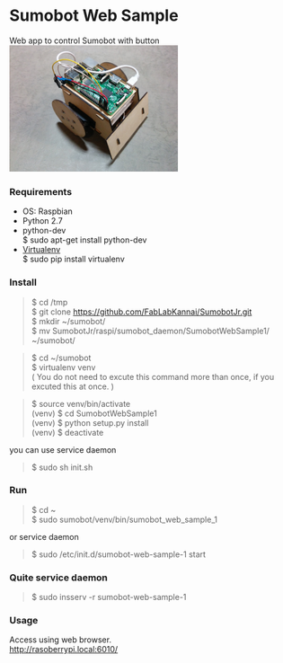 Sumobot Web Sample
===============

Web app to control Sumobot with button <br/>
<img src="https://github.com/FabLabKannai/SumobotJr/blob/master/docs/raspi_ver.jpg" width="300" /> <br/>

### Requirements
- OS: Raspbian <br/>
- Python 2.7 <br/>
- python-dev <br/>
$ sudo apt-get install python-dev <br/>
- [Virtualenv](https://virtualenv.readthedocs.org/en/latest/) <br/>
$ sudo pip install virtualenv <br/>

### Install
> $ cd /tmp<br/>
$ git clone https://github.com/FabLabKannai/SumobotJr.git <br/>
$ mkdir ~/sumobot/ <br/>
$ mv SumobotJr/raspi/sumobot_daemon/SumobotWebSample1/ ~/sumobot/ <br/>

> $ cd ~/sumobot <br/>
$ virtualenv venv <br/>
( You do not need to excute this command more than once, if you excuted this at once. ) <br/>

> $ source venv/bin/activate <br/>
(venv) $ cd SumobotWebSample1 <br/>
(venv) $ python setup.py install <br/>
(venv) $ deactivate <br/>

you can use service daemon <br/>
> $ sudo sh init.sh <br/>

### Run
> $ cd ~<br/>
$ sudo sumobot/venv/bin/sumobot_web_sample_1 <br/>

or service daemon <br/>
> $ sudo /etc/init.d/sumobot-web-sample-1 start <br/>

### Quite service daemon
> $ sudo insserv -r sumobot-web-sample-1

### Usage
Access using web browser. <br/>
http://rasoberrypi.local:6010/ <br/>
